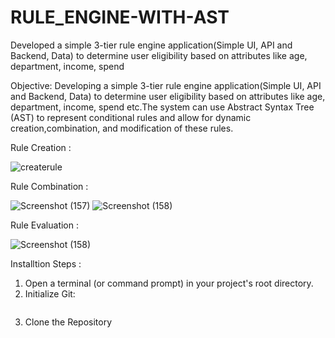 # RULE_ENGINE-WITH-AST
Developed a simple 3-tier rule engine application(Simple UI, API and Backend, Data) to determine user eligibility based on attributes like age, department, income, spend

Objective:
Developing a simple 3-tier rule engine application(Simple UI, API and Backend, Data) to determine
user eligibility based on attributes like age, department, income, spend etc.The system can use
Abstract Syntax Tree (AST) to represent conditional rules and allow for dynamic
creation,combination, and modification of these rules.

Rule Creation : 

![createrule](https://github.com/user-attachments/assets/db029c5c-3294-4145-9593-11c373c6961a)

Rule Combination :

![Screenshot (157)](https://github.com/user-attachments/assets/b614fd73-ea90-43cf-9c5c-d7b6ffc60630)
![Screenshot (158)](https://github.com/user-attachments/assets/339a4908-f8b8-492e-9358-4bc0a33a39ec)

Rule Evaluation :

![Screenshot (158)](https://github.com/user-attachments/assets/615da047-8c0e-4025-a801-c9633fa48b8b)


Installtion Steps :

 1. Open a terminal (or command prompt) in your project's root directory.
 2. Initialize Git:
    ```bash git init
    
 3. Clone the Repository
   ```bash git clone https://github.com/your-username/rule-engine-project.git



